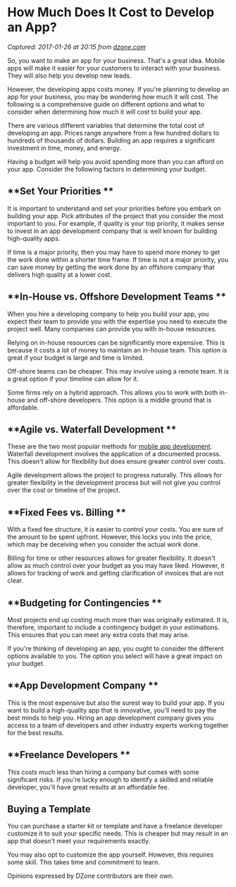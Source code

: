 # How Much Does It Cost to Develop an App?

_Captured: 2017-01-26 at 20:15 from [dzone.com](https://dzone.com/articles/how-much-does-it-cost-to-develop-an-app?edition=265882&utm_source=Daily%20Digest&utm_medium=email&utm_campaign=dd%202017-01-26)_

So, you want to make an app for your business. That's a great idea. Mobile apps will make it easier for your customers to interact with your business. They will also help you develop new leads.

However, the developing apps costs money. If you're planning to develop an app for your business, you may be wondering how much it will cost. The following is a comprehensive guide on different options and what to consider when determining how much it will cost to build your app.

There are various different variables that determine the total cost of developing an app. Prices range anywhere from a few hundred dollars to hundreds of thousands of dollars. Building an app requires a significant investment in time, money, and energy.

Having a budget will help you avoid spending more than you can afford on your app. Consider the following factors in determining your budget.

## **Set Your Priorities **

It is important to understand and set your priorities before you embark on building your app. Pick attributes of the project that you consider the most important to you. For example, if quality is your top priority, it makes sense to invest in an app development company that is well known for building high-quality apps.

If time is a major priority, then you may have to spend more money to get the work done within a shorter time frame. If time is not a major priority, you can save money by getting the work done by an offshore company that delivers high quality at a lower cost.

## **In-House vs. Offshore Development Teams **

When you hire a developing company to help you build your app, you expect their team to provide you with the expertise you need to execute the project well. Many companies can provide you with in-house resources.

Relying on in-house resources can be significantly more expensive. This is because it costs a lot of money to maintain an in-house team. This option is great if your budget is large and time is limited.

Off-shore teams can be cheaper. This may involve using a remote team. It is a great option if your timeline can allow for it.

Some firms rely on a hybrid approach. This allows you to work with both in-house and off-shore developers. This option is a middle ground that is affordable.

## **Agile vs. Waterfall Development **

These are the two most popular methods for [mobile app development](https://www.w2ssolutions.com). Waterfall development involves the application of a documented process. This doesn't allow for flexibility but does ensure greater control over costs.

Agile development allows the project to progress naturally. This allows for greater flexibility in the development process but will not give you control over the cost or timeline of the project.

## **Fixed Fees vs. Billing **

With a fixed fee structure, it is easier to control your costs. You are sure of the amount to be spent upfront. However, this locks you into the price, which may be deceiving when you consider the actual work done.

Billing for time or other resources allows for greater flexibility. It doesn't allow as much control over your budget as you may have liked. However, it allows for tracking of work and getting clarification of invoices that are not clear.

## **Budgeting for Contingencies **

Most projects end up costing much more than was originally estimated. It is, therefore, important to include a contingency budget in your estimations. This ensures that you can meet any extra costs that may arise.

If you're thinking of developing an app, you ought to consider the different options available to you. The option you select will have a great impact on your budget.

## **App Development Company **

This is the most expensive but also the surest way to build your app. If you want to build a high-quality app that is innovative, you'll need to pay the best minds to help you. Hiring an app development company gives you access to a team of developers and other industry experts working together for the best results.

## **Freelance Developers **

This costs much less than hiring a company but comes with some significant risks. If you're lucky enough to identify a skilled and reliable developer, you'll have great results at an affordable fee.

## **Buying a Template**

You can purchase a starter kit or template and have a freelance developer customize it to suit your specific needs. This is cheaper but may result in an app that doesn't meet your requirements exactly.

You may also opt to customize the app yourself. However, this requires some skill. This takes time and commitment to learn.

Opinions expressed by DZone contributors are their own.
